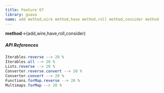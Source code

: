```yaml
---
title: Feature 67
library: guava
name: add method,wire method,have method,roll method,consider method
---
```


**method**->(add,wire,have,roll,consider)

##### API References

```java
Iterables.reverse --> 20 %
Iterables.all --> 20 %
Lists.reverse --> 20 %
Converter.reverse.convert --> 20 %
Converter.convert --> 20 %
Functions.forMap.reverse --> 20 %
Multimaps.forMap --> 20 %
```
